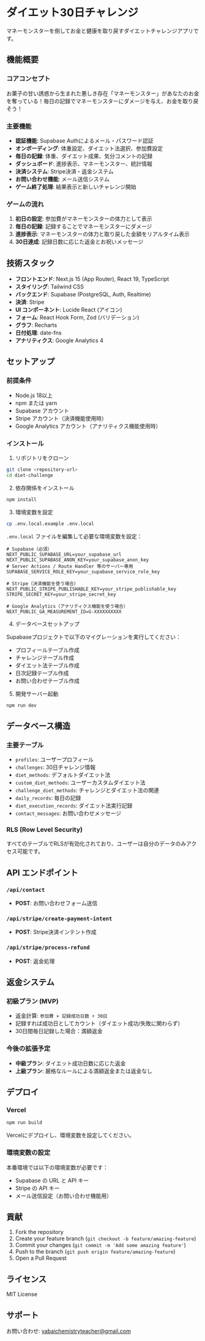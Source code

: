 # ダイエット30日チャレンジ

マネーモンスターを倒してお金と健康を取り戻すダイエットチャレンジアプリです。

## 機能概要

### コアコンセプト
お菓子の甘い誘惑から生まれた悪しき存在「マネーモンスター」があなたのお金を奪っている！毎日の記録でマネーモンスターにダメージを与え、お金を取り戻そう！

### 主要機能
- **認証機能**: Supabase Authによるメール・パスワード認証
- **オンボーディング**: 体重設定、ダイエット法選択、参加費設定
- **毎日の記録**: 体重、ダイエット成果、気分コメントの記録
- **ダッシュボード**: 進捗表示、マネーモンスター、統計情報
- **決済システム**: Stripe決済・返金システム
- **お問い合わせ機能**: メール送信システム
- **ゲーム終了処理**: 結果表示と新しいチャレンジ開始

### ゲームの流れ
1. **初日の設定**: 参加費がマネーモンスターの体力として表示
2. **毎日の記録**: 記録することでマネーモンスターにダメージ
3. **進捗表示**: マネーモンスターの体力と取り戻した金額をリアルタイム表示
4. **30日達成**: 記録日数に応じた返金とお祝いメッセージ

## 技術スタック

- **フロントエンド**: Next.js 15 (App Router), React 19, TypeScript
- **スタイリング**: Tailwind CSS
- **バックエンド**: Supabase (PostgreSQL, Auth, Realtime)
- **決済**: Stripe
- **UI コンポーネント**: Lucide React (アイコン)
- **フォーム**: React Hook Form, Zod (バリデーション)
- **グラフ**: Recharts
- **日付処理**: date-fns
- **アナリティクス**: Google Analytics 4

## セットアップ

### 前提条件
- Node.js 18以上
- npm または yarn
- Supabase アカウント
- Stripe アカウント（決済機能使用時）
- Google Analytics アカウント（アナリティクス機能使用時）

### インストール

1. リポジトリをクローン
```bash
git clone <repository-url>
cd diet-challenge
```

2. 依存関係をインストール
```bash
npm install
```

3. 環境変数を設定
```bash
cp .env.local.example .env.local
```

`.env.local` ファイルを編集して必要な環境変数を設定：

```env
# Supabase（必須）
NEXT_PUBLIC_SUPABASE_URL=your_supabase_url
NEXT_PUBLIC_SUPABASE_ANON_KEY=your_supabase_anon_key
# Server Actions / Route Handler 等のサーバー専用
SUPABASE_SERVICE_ROLE_KEY=your_supabase_service_role_key

# Stripe（決済機能を使う場合）
NEXT_PUBLIC_STRIPE_PUBLISHABLE_KEY=your_stripe_publishable_key
STRIPE_SECRET_KEY=your_stripe_secret_key

# Google Analytics（アナリティクス機能を使う場合）
NEXT_PUBLIC_GA_MEASUREMENT_ID=G-XXXXXXXXXX
```

4. データベースセットアップ

Supabaseプロジェクトで以下のマイグレーションを実行してください：

- プロフィールテーブル作成
- チャレンジテーブル作成
- ダイエット法テーブル作成
- 日次記録テーブル作成
- お問い合わせテーブル作成

5. 開発サーバー起動
```bash
npm run dev
```

## データベース構造

### 主要テーブル
- `profiles`: ユーザープロフィール
- `challenges`: 30日チャレンジ情報
- `diet_methods`: デフォルトダイエット法
- `custom_diet_methods`: ユーザーカスタムダイエット法
- `challenge_diet_methods`: チャレンジとダイエット法の関連
- `daily_records`: 毎日の記録
- `diet_execution_records`: ダイエット法実行記録
- `contact_messages`: お問い合わせメッセージ

### RLS (Row Level Security)
すべてのテーブルでRLSが有効化されており、ユーザーは自分のデータのみアクセス可能です。

## API エンドポイント

### `/api/contact`
- **POST**: お問い合わせフォーム送信

### `/api/stripe/create-payment-intent`
- **POST**: Stripe決済インテント作成

### `/api/stripe/process-refund`
- **POST**: 返金処理

## 返金システム

### 初級プラン (MVP)
- 返金計算: `参加費 × 記録成功日数 ÷ 30日`
- 記録すれば成功日としてカウント（ダイエット成功/失敗に関わらず）
- 30日間毎日記録した場合：満額返金

### 今後の拡張予定
- **中級プラン**: ダイエット成功日数に応じた返金
- **上級プラン**: 厳格なルールによる満額返金または返金なし

## デプロイ

### Vercel
```bash
npm run build
```

Vercelにデプロイし、環境変数を設定してください。

### 環境変数の設定
本番環境では以下の環境変数が必要です：
- Supabase の URL と API キー
- Stripe の API キー
- メール送信設定（お問い合わせ機能用）

## 貢献

1. Fork the repository
2. Create your feature branch (`git checkout -b feature/amazing-feature`)
3. Commit your changes (`git commit -m 'Add some amazing feature'`)
4. Push to the branch (`git push origin feature/amazing-feature`)
5. Open a Pull Request

## ライセンス

MIT License

## サポート

お問い合わせ: yabaichemistryteacher@gmail.com